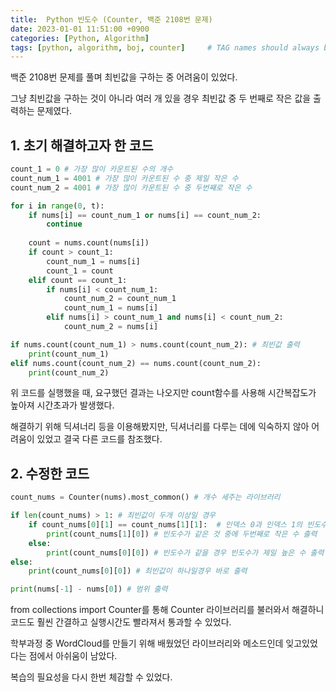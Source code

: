 ```yaml
---
title:  Python 빈도수 (Counter, 백준 2108번 문제)
date: 2023-01-01 11:51:00 +0900
categories: [Python, Algorithm]
tags: [python, algorithm, boj, counter]     # TAG names should always be lowercase
---
```

 

백준 2108번 문제를 풀며 최빈값을 구하는 중 어려움이 있었다.

그냥 최빈값을 구하는 것이 아니라 여러 개 있을 경우 최빈값 중 두 번째로 작은 값을 출력하는 문제였다.

## 1. 초기 해결하고자 한 코드

```python
count_1 = 0 # 가장 많이 카운트된 수의 개수
count_num_1 = 4001 # 가장 많이 카운트된 수 중 제일 작은 수
count_num_2 = 4001 # 가장 많이 카운트된 수 중 두번째로 작은 수

for i in range(0, t):
    if nums[i] == count_num_1 or nums[i] == count_num_2:
        continue
    
    count = nums.count(nums[i])
    if count > count_1:
        count_num_1 = nums[i]
        count_1 = count
    elif count == count_1:
        if nums[i] < count_num_1:
            count_num_2 = count_num_1
            count_num_1 = nums[i]
        elif nums[i] > count_num_1 and nums[i] < count_num_2:
            count_num_2 = nums[i]

if nums.count(count_num_1) > nums.count(count_num_2): # 최빈값 출력
    print(count_num_1) 
elif nums.count(count_num_2) == nums.count(count_num_2):
    print(count_num_2)
```

위 코드를 실행했을 때, 요구했던 결과는 나오지만 count함수를 사용해 시간복잡도가 높아져 시간초과가 발생했다.

해결하기 위해 딕셔너리 등을 이용해봤지만, 딕셔너리를 다루는 데에 익숙하지 않아 어려움이 있었고 결국 다른 코드를 참조했다.

## 2. 수정한 코드

```python
count_nums = Counter(nums).most_common() # 개수 세주는 라이브러리

if len(count_nums) > 1: # 최빈값이 두개 이상일 경우
    if count_nums[0][1] == count_nums[1][1]:  # 인덱스 0과 인덱스 1의 빈도수가 같을 경우
        print(count_nums[1][0]) # 빈도수가 같은 것 중에 두번째로 작은 수 출력
    else:
        print(count_nums[0][0]) # 빈도수가 같을 경우 빈도수가 제일 높은 수 출력
else:
    print(count_nums[0][0]) # 최빈값이 하나일경우 바로 출력

print(nums[-1] - nums[0]) # 범위 출력
```

from collections import Counter를 통해 Counter 라이브러리를 불러와서 해결하니 코드도 훨씬 간결하고 실행시간도 빨라져서 통과할 수 있었다.

학부과정 중 WordCloud를 만들기 위해 배웠었던 라이브러리와 메소드인데 잊고있었다는 점에서 아쉬움이 남았다.

복습의 필요성을 다시 한번 체감할 수 있었다.
